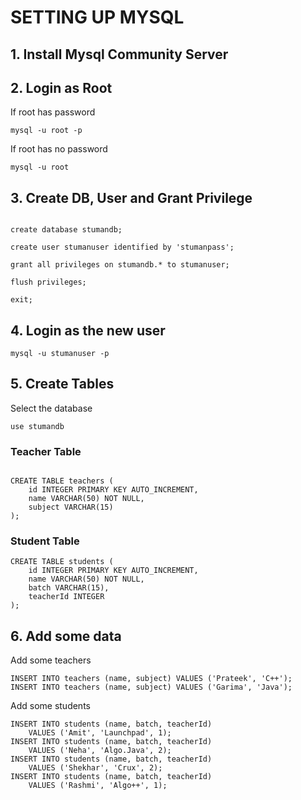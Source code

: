 # SETTING UP MYSQL

## 1. Install Mysql Community Server


## 2. Login as Root 

If root has password
```
mysql -u root -p
```

If root has no password

```
mysql -u root
```

## 3. Create DB, User and Grant Privilege

```mysql

create database stumandb;

create user stumanuser identified by 'stumanpass';

grant all privileges on stumandb.* to stumanuser;

flush privileges;

exit;
```

## 4. Login as the new user

```
mysql -u stumanuser -p 
```

## 5. Create Tables

Select the database
```
use stumandb
```


### Teacher Table

```mysql-psql

CREATE TABLE teachers (
    id INTEGER PRIMARY KEY AUTO_INCREMENT,
    name VARCHAR(50) NOT NULL,
    subject VARCHAR(15)
);

```

### Student Table

```mysql-psql
CREATE TABLE students (
    id INTEGER PRIMARY KEY AUTO_INCREMENT,
    name VARCHAR(50) NOT NULL,
    batch VARCHAR(15),
    teacherId INTEGER
);
```

## 6. Add some data

Add some teachers
```mysql-psql
INSERT INTO teachers (name, subject) VALUES ('Prateek', 'C++');
INSERT INTO teachers (name, subject) VALUES ('Garima', 'Java');

```

Add some students

```mysql-psql
INSERT INTO students (name, batch, teacherId)
    VALUES ('Amit', 'Launchpad', 1);
INSERT INTO students (name, batch, teacherId)
    VALUES ('Neha', 'Algo.Java', 2);
INSERT INTO students (name, batch, teacherId)
    VALUES ('Shekhar', 'Crux', 2);
INSERT INTO students (name, batch, teacherId)
    VALUES ('Rashmi', 'Algo++', 1);
```